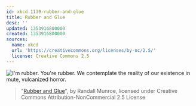```yaml
---
id: xkcd.1139-rubber-and-glue
title: Rubber and Glue
desc: ''
updated: 1353916800000
created: 1353916800000
sources:
  name: xkcd
  url: 'https://creativecommons.org/licenses/by-nc/2.5/'
  license: Creative Commons 2.5
---
```

![I'm rubber. You're rubber. We contemplate the reality of our existence in mute, vulcanized horror.](https://imgs.xkcd.com/comics/rubber_and_glue.png)
> "[Rubber and Glue](https://xkcd.com/1139/)", by Randall Munroe, licensed under Creative Commons Attribution-NonCommercial 2.5 License
